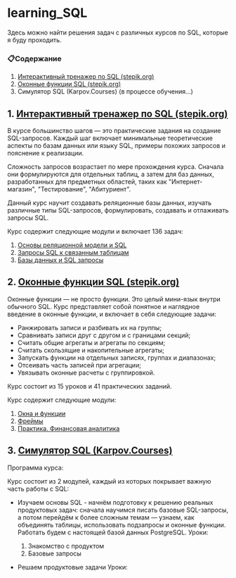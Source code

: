 # learning_SQL

Здесь можно найти решения задач с различных курсов по SQL, которые я буду проходить.
### 📋Содержание  
1. [Интерактивный тренажер по SQL (stepik.org)](https://github.com/Aculanma/learning_SQL/tree/main/%D0%98%D0%BD%D1%82%D0%B5%D1%80%D0%B0%D0%BA%D1%82%D0%B8%D0%B2%D0%BD%D1%8B%D0%B9%20%D1%82%D1%80%D0%B5%D0%BD%D0%B0%D0%B6%D0%B5%D1%80%20%D0%BF%D0%BE%20SQL%20(stepik.org))
2. [Оконные функции SQL (stepik.org)](https://github.com/Aculanma/learning_SQL/tree/main/%D0%9E%D0%BA%D0%BE%D0%BD%D0%BD%D1%8B%D0%B5%20%D1%84%D1%83%D0%BD%D0%BA%D1%86%D0%B8%D0%B8%20SQL%20(stepik.org))
3. Симулятор SQL (Karpov.Courses) (в процессе обучения...)


## 1. [Интерактивный тренажер по SQL (stepik.org)](https://stepik.org/course/63054/info)


В курсе большинство шагов — это практические задания на создание SQL-запросов. Каждый шаг включает  минимальные теоретические аспекты по базам данных или языку SQL, примеры похожих запросов и пояснение к реализации.  

Сложность запросов возрастает по мере прохождения курса. Сначала они формулируются для отдельных таблиц, а затем для баз данных, разработанных для предметных областей, таких как "Интернет-магазин", "Тестирование", "Абитуриент". 

Данный курс научит создавать реляционные базы данных, изучать различные типы SQL-запросов, формулировать, создавать и отлаживать запросы SQL.  

Курс содержит следующие модули и включает 136 задач:  
1. [Основы реляционной модели и SQL](https://github.com/Aculanma/learning_SQL/tree/main/%D0%98%D0%BD%D1%82%D0%B5%D1%80%D0%B0%D0%BA%D1%82%D0%B8%D0%B2%D0%BD%D1%8B%D0%B9%20%D1%82%D1%80%D0%B5%D0%BD%D0%B0%D0%B6%D0%B5%D1%80%20%D0%BF%D0%BE%20SQL%20(stepik.org)/%D0%9E%D1%81%D0%BD%D0%BE%D0%B2%D1%8B%20%D1%80%D0%B5%D0%BB%D1%8F%D1%86%D0%B8%D0%BE%D0%BD%D0%BD%D0%BE%D0%B9%20%D0%BC%D0%BE%D0%B4%D0%B5%D0%BB%D0%B8%20%D0%B8%20SQL)  
2. [Запросы SQL к связанным таблицам](https://github.com/Aculanma/learning_SQL/tree/main/%D0%98%D0%BD%D1%82%D0%B5%D1%80%D0%B0%D0%BA%D1%82%D0%B8%D0%B2%D0%BD%D1%8B%D0%B9%20%D1%82%D1%80%D0%B5%D0%BD%D0%B0%D0%B6%D0%B5%D1%80%20%D0%BF%D0%BE%20SQL%20(stepik.org)/%D0%97%D0%B0%D0%BF%D1%80%D0%BE%D1%81%D1%8B%20SQL%20%20%D0%BA%20%D1%81%D0%B2%D1%8F%D0%B7%D0%B0%D0%BD%D0%BD%D1%8B%D0%BC%20%D1%82%D0%B0%D0%B1%D0%BB%D0%B8%D1%86%D0%B0%D0%BC)  
3. [Базы данных и SQL запросы](https://github.com/Aculanma/learning_SQL/tree/main/%D0%98%D0%BD%D1%82%D0%B5%D1%80%D0%B0%D0%BA%D1%82%D0%B8%D0%B2%D0%BD%D1%8B%D0%B9%20%D1%82%D1%80%D0%B5%D0%BD%D0%B0%D0%B6%D0%B5%D1%80%20%D0%BF%D0%BE%20SQL%20(stepik.org)/%D0%91%D0%B0%D0%B7%D1%8B%20%D0%B4%D0%B0%D0%BD%D0%BD%D1%8B%D1%85%20%D0%B8%20SQL%20%D0%B7%D0%B0%D0%BF%D1%80%D0%BE%D1%81%D1%8B) 

## 2. [Оконные функции SQL (stepik.org)](https://stepik.org/course/95367/info)

Оконные функции — не просто функции. Это целый мини-язык внутри обычного SQL. Курс представляет собой понятное и наглядное введение в оконные функции, и включает в себя следующие задачи:

- Ранжировать записи и разбивать их на группы;
- Сравнивать записи друг с другом и с границами секций;
- Считать общие агрегаты и агрегаты по секциям;
- Считать скользящие и накопительные агрегаты;
- Запускать функции на отдельных записях, группах и диапазонах;
- Отсеивать часть записей при агрегации;
- Увязывать оконные расчеты с группировкой.

Курс состоит из 15 уроков и 41 практических заданий. 

Курс содержит следующие модули:
1. [Окна и функции](https://github.com/Aculanma/learning_SQL/tree/main/%D0%9E%D0%BA%D0%BE%D0%BD%D0%BD%D1%8B%D0%B5%20%D1%84%D1%83%D0%BD%D0%BA%D1%86%D0%B8%D0%B8%20SQL%20(stepik.org)/%D0%9E%D0%BA%D0%BD%D0%B0%20%D0%B8%20%D1%84%D1%83%D0%BD%D0%BA%D1%86%D0%B8%D0%B8)  
2. [Фреймы](https://github.com/Aculanma/learning_SQL/tree/main/%D0%9E%D0%BA%D0%BE%D0%BD%D0%BD%D1%8B%D0%B5%20%D1%84%D1%83%D0%BD%D0%BA%D1%86%D0%B8%D0%B8%20SQL%20(stepik.org)/%D0%A4%D1%80%D0%B5%D0%B9%D0%BC%D1%8B)
3. [Практика. Финансовая аналитика](https://github.com/Aculanma/learning_SQL/blob/main/%D0%9E%D0%BA%D0%BE%D0%BD%D0%BD%D1%8B%D0%B5%20%D1%84%D1%83%D0%BD%D0%BA%D1%86%D0%B8%D0%B8%20SQL%20(stepik.org)/%D0%9F%D1%80%D0%B0%D0%BA%D1%82%D0%B8%D0%BA%D0%B0.%20%D0%A4%D0%B8%D0%BD%D0%B0%D0%BD%D1%81%D0%BE%D0%B2%D0%B0%D1%8F%20%D0%B0%D0%BD%D0%B0%D0%BB%D0%B8%D1%82%D0%B8%D0%BA%D0%B0/%D0%A4%D0%B8%D0%BD%D0%B0%D0%BD%D1%81%D0%BE%D0%B2%D0%B0%D1%8F%20%D0%B0%D0%BD%D0%B0%D0%BB%D0%B8%D1%82%D0%B8%D0%BA%D0%B0.ipynb)

## 3. [Симулятор SQL (Karpov.Courses)](https://karpov.courses/simulator-sql)

Программа курса:

Курс состоит из 2 модулей, каждый из которых покрывает важную часть работы с SQL:
- Изучаем основы SQL - начнём подготовку к решению реальных продуктовых задач: сначала научимся писать базовые SQL-запросы, а потом перейдём к более сложным темам — узнаем, как объединять таблицы, использовать подзапросы и оконные функции. Работать будем с настоящей базой данных PostgreSQL.
  Уроки:
  1. Знакомство с продуктом
  2. Базовые запросы

- Решаем продуктовые задачи 
  Уроки:
